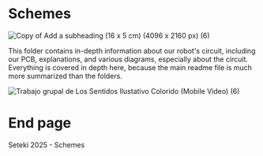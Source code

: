 # Schemes

![Copy of Add a subheading (16 x 5 cm) (4096 x 2160 px) (6)](https://github.com/user-attachments/assets/826d3c42-19ff-43e2-89ab-3fa86327f4ba)

This folder contains in-depth information about our robot's circuit, including our PCB, explanations, and various diagrams, especially about the circuit. Everything is covered in depth here, because the main readme file is much more summarized than the folders.


![Trabajo grupal de Los Sentidos Ilustativo Colorido (Mobile Video) (6)](https://github.com/user-attachments/assets/da6076de-a5b2-40c4-ba32-e57c7af655a5)

# End page
Seteki 2025 - Schemes
